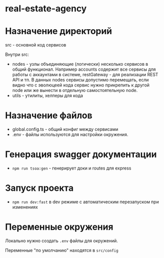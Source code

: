 # real-estate-agency

# Назначение директорий

src - основной код сервисов

Внутри src:

- nodes - узлы объединяющие (логически) несколько сервисов в общий функционал. Например accounts содержит все сервисы для работы с аккаунтами в системе, restGateway - для реализации REST API и тп. В данных nodes сервисы допустимо перемещать, если видно что с эволюцеей кода сервис нужно прикрепить к другой node или же вынести в отдельную самостоятельную node.
- utils - утилиты, хелперы для кода

# Назначение файлов

- global.config.ts - общий конфиг между сервисами
- .env - файлы используются для настройки окружения.

# Генерация swagger документации

- `npm run tsoa:gen` - генерирует доки и routes для express

# Запуск проекта

- `npm run dev:fast` в dev режиме с автоматическим перезапуском при изменениях 

# Переменные окружения

Локально нужно создать `.env` файлы для окружений.

Переменные "по умолчанию" находятся в `src/config`
